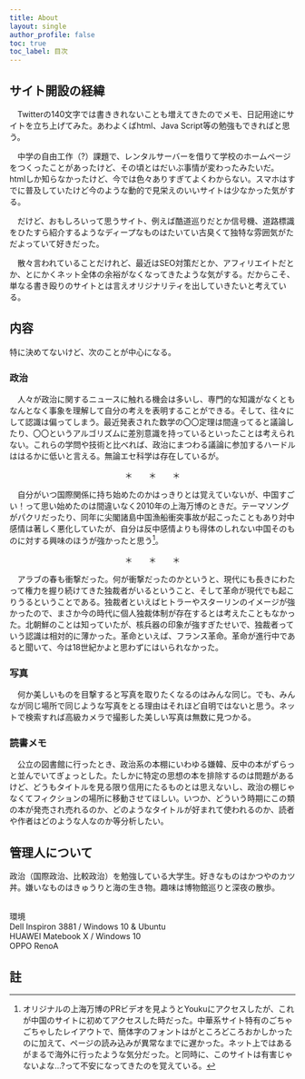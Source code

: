 ```yaml
---
title: About
layout: single
author_profile: false
toc: true
toc_label: 目次
---
```


## サイト開設の経緯
　Twitterの140文字では書ききれないことも増えてきたのでメモ、日記用途にサイトを立ち上げてみた。あわよくばhtml、Java Script等の勉強もできればと思う。

　中学の自由工作（?）課題で、レンタルサーバーを借りて学校のホームページをつくったことがあったけど、その頃とはだいぶ事情が変わったみたいだ。
htmlしか知らなかったけど、今では色々ありすぎてよくわからない。スマホはすでに普及していたけど今のような動的で見栄えのいいサイトは少なかった気がする。

　だけど、おもしろいって思うサイト、例えば酷道巡りだとか信号機、道路標識をひたすら紹介するようなディープなものはたいてい古臭くて独特な雰囲気がただよっていて好きだった。

　散々言われていることだけれど、最近はSEO対策だとか、アフィリエイトだとか、とにかくネット全体の余裕がなくなってきたような気がする。だからこそ、単なる書き殴りのサイトとは言えオリジナリティを出していきたいと考えている。

## 内容
特に決めてないけど、次のことが中心になる。

### 政治
　人々が政治に関するニュースに触れる機会は多いし、専門的な知識がなくともなんとなく事象を理解して自分の考えを表明することができる。そして、往々にして認識は偏ってしまう。最近発表された数学の〇〇定理は間違ってると議論したり、〇〇というアルゴリズムに差別意識を持っているといったことは考えられない。これらの学問や技術と比べれば、政治にまつわる議論に参加するハードルははるかに低いと言える。無論エセ科学は存在しているが。

<center>＊　　＊　　＊</center>


　自分がいつ国際関係に持ち始めたのかはっきりとは覚えていないが、中国すごい！って思い始めたのは間違いなく2010年の上海万博のときだ。テーマソングがパクリだったり、同年に尖閣諸島中国漁船衝突事故が起こったこともあり対中感情は著しく悪化していたが、自分は反中感情よりも得体のしれない中国そのものに対する興味のほうが強かったと思う[^1]。

<center>＊　　＊　　＊</center>

　アラブの春も衝撃だった。何が衝撃だったのかというと、現代にも長きにわたって権力を握り続けてきた独裁者がいるということ、そして革命が現代でも起こりうるということである。独裁者といえばヒトラーやスターリンのイメージが強かったので、まさか今の時代に個人独裁体制が存在するとは考えたこともなかった。北朝鮮のことは知っていたが、核兵器の印象が強すぎたせいで、独裁者っていう認識は相対的に薄かった。革命といえば、フランス革命。革命が進行中であると聞いて、今は18世紀かよと思わずにはいられなかった。

### 写真
　何か美しいものを目撃すると写真を取りたくなるのはみんな同じ。でも、みんなが同じ場所で同じような写真をとる理由はそれほど自明ではないと思う。ネットで検索すれば高級カメラで撮影した美しい写真は無数に見つかる。

### 読書メモ
　公立の図書館に行ったとき、政治系の本棚にいわゆる嫌韓、反中の本がずらっと並んでいてぎょっとした。たしかに特定の思想の本を排除するのは問題があるけど、どうもタイトルを見る限り信用にたるものとは思えないし、政治の棚じゃなくてフィクションの場所に移動させてほしい。いつか、どういう時期にこの類の本が発売され売れるのか、どのようなタイトルが好まれて使われるのか、読者や作者はどのような人なのか等分析したい。

## 管理人について
政治（国際政治、比較政治）を勉強している大学生。好きなものはかつやのカツ丼。嫌いなものはきゅうりと海の生き物。趣味は博物館巡りと深夜の散歩。<br><br>

環境<br>
Dell Inspiron 3881 / Windows 10 & Ubuntu <br>
HUAWEI Matebook X / Windows 10 <br>
OPPO RenoA  <br>

## 註
[^1]: オリジナルの上海万博のPRビデオを見ようとYoukuにアクセスしたが、これが中国のサイトに初めてアクセスした時だった。中華系サイト特有のごちゃごちゃしたレイアウトで、簡体字のフォントはがところどころおかしかったのに加えて、ページの読み込みが異常なまでに遅かった。ネット上ではあるがまるで海外に行ったような気分だった。と同時に、このサイトは有害じゃないよな...?って不安になってきたのを覚えている。